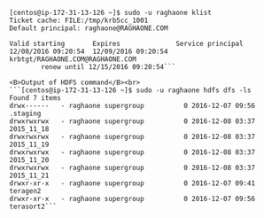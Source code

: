 ```sudo -u raghaone kinit
[centos@ip-172-31-13-126 ~]$ sudo -u raghaone klist
Ticket cache: FILE:/tmp/krb5cc_1001
Default principal: raghaone@RAGHAONE.COM

Valid starting       Expires              Service principal
12/08/2016 09:20:54  12/09/2016 09:20:54  krbtgt/RAGHAONE.COM@RAGHAONE.COM
        renew until 12/15/2016 09:20:54```

<B>Output of HDFS command</B><br>
```[centos@ip-172-31-13-126 ~]$ sudo -u raghaone hdfs dfs -ls
Found 7 items
drwx------   - raghaone supergroup          0 2016-12-07 09:56 .staging
drwxrwxrwx   - raghaone supergroup          0 2016-12-08 03:37 2015_11_18
drwxrwxrwx   - raghaone supergroup          0 2016-12-08 03:37 2015_11_19
drwxrwxrwx   - raghaone supergroup          0 2016-12-08 03:37 2015_11_20
drwxrwxrwx   - raghaone supergroup          0 2016-12-08 03:37 2015_11_21
drwxr-xr-x   - raghaone supergroup          0 2016-12-07 09:41 teragen2
drwxr-xr-x   - raghaone supergroup          0 2016-12-07 09:56 terasort2```